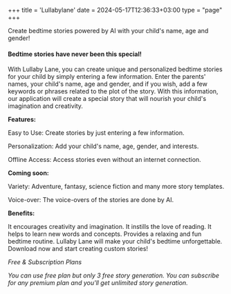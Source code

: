 +++
title = 'Lullabylane'
date = 2024-05-17T12:36:33+03:00
type = "page"
+++

Create bedtime stories powered by AI with your child's name, age and gender!

#### Bedtime stories have never been this special!
 
With Lullaby Lane, you can create unique and personalized bedtime stories for your child by simply entering a few information. Enter the parents' names, your child's name, age and gender, and if you wish, add a few keywords or phrases related to the plot of the story. With this information, our application will create a special story that will nourish your child's imagination and creativity.

**Features:**

Easy to Use: Create stories by just entering a few information.

Personalization: Add your child's name, age, gender, and interests.

Offline Access: Access stories even without an internet connection.

**Coming soon:**

Variety: Adventure, fantasy, science fiction and many more story templates.

Voice-over: The voice-overs of the stories are done by AI.

**Benefits:**

It encourages creativity and imagination.
It instills the love of reading.
It helps to learn new words and concepts.
Provides a relaxing and fun bedtime routine.
Lullaby Lane will make your child's bedtime unforgettable. Download now and start creating custom stories!

*Free & Subscription Plans* 

*You can use free plan but only 3 free story generation. You can subscribe for any premium plan and you'll get unlimited story generation.*